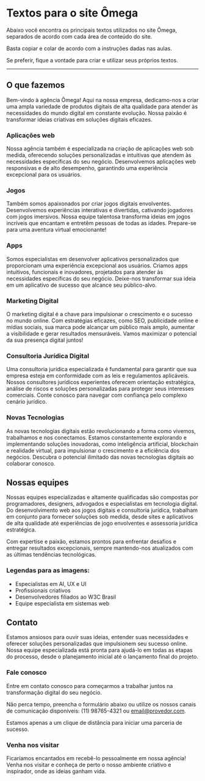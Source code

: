 # Textos para o site Ômega

Abaixo você encontra os principais textos utilizados no site Ômega, separados de acordo com cada área de conteúdo do site.

Basta copiar e colar de acordo com a instruções dadas nas aulas.

Se preferir, fique a vontade para criar e utilizar seus próprios textos.

---

## O que fazemos

Bem-vindo à agência Ômega! Aqui na nossa empresa, dedicamo-nos a criar uma ampla variedade de produtos digitais de alta qualidade para atender às necessidades do mundo digital em constante evolução. Nossa paixão é transformar ideias criativas em soluções digitais eficazes.

### Aplicações web

Nossa agência também é especializada na criação de aplicações web sob medida, oferecendo soluções personalizadas e intuitivas que atendem às necessidades específicas do seu negócio. Desenvolvemos aplicações web responsivas e de alto desempenho, garantindo uma experiência excepcional para os usuários.

### Jogos

Também somos apaixonados por criar jogos digitais envolventes. Desenvolvemos experiências interativas e divertidas, cativando jogadores com jogos imersivos. Nossa equipe talentosa transforma ideias em jogos incríveis que encantam e entretêm pessoas de todas as idades. Prepare-se para uma aventura virtual emocionante!

### Apps

Somos especialistas em desenvolver aplicativos personalizados que proporcionam uma experiência excepcional aos usuários. Criamos apps intuitivos, funcionais e inovadores, projetados para atender às necessidades específicas do seu negócio. Deixe-nos transformar sua ideia em um aplicativo de sucesso que alcance seu público-alvo.

### Marketing Digital

O marketing digital é a chave para impulsionar o crescimento e o sucesso no mundo online. Com estratégias eficazes, como SEO, publicidade online e mídias sociais, sua marca pode alcançar um público mais amplo, aumentar a visibilidade e gerar resultados mensuráveis. Vamos maximizar o potencial da sua presença digital juntos!

### Consultoria Jurídica Digital

Uma consultoria jurídica especializada é fundamental para garantir que sua empresa esteja em conformidade com as leis e regulamentos aplicáveis. Nossos consultores jurídicos experientes oferecem orientação estratégica, análise de riscos e soluções personalizadas para proteger seus interesses comerciais. Conte conosco para navegar com confiança pelo complexo cenário jurídico.

### Novas Tecnologias

As novas tecnologias digitais estão revolucionando a forma como vivemos, trabalhamos e nos conectamos. Estamos constantemente explorando e implementando soluções inovadoras, como inteligência artificial, blockchain e realidade virtual, para impulsionar o crescimento e a eficiência dos negócios. Descubra o potencial ilimitado das novas tecnologias digitais ao colaborar conosco.

## Nossas equipes

Nossas equipes especializadas e altamente qualificadas são compostas por programadores, designers, advogados e especialistas em tecnologia digital. Do desenvolvimento web aos jogos digitais e consultoria jurídica, trabalham em conjunto para fornecer soluções sob medida, desde sites e aplicativos de alta qualidade até experiências de jogo envolventes e assessoria jurídica estratégica.

Com expertise e paixão, estamos prontos para enfrentar desafios e entregar resultados excepcionais, sempre mantendo-nos atualizados com as últimas tendências tecnológicas.

### Legendas para as imagens:

- Especialistas em AI, UX e UI
- Profissionais criativos
- Desenvolvedores filiados ao W3C Brasil
- Equipe especialista em sistemas web

## Contato

Estamos ansiosos para ouvir suas ideias, entender suas necessidades e oferecer soluções personalizadas que impulsionem seu sucesso online. Nossa equipe especializada está pronta para ajudá-lo em todas as etapas do processo, desde o planejamento inicial até o lançamento final do projeto.

### Fale conosco

Entre em contato conosco para começarmos a trabalhar juntos na transformação digital do seu negócio.

Não perca tempo, preencha o formulário abaixo ou utilize os nossos canais de comunicação disponíveis: (11) 98765-4321 ou email@provedor.com.

Estamos apenas a um clique de distância para iniciar uma parceria de sucesso.

### Venha nos visitar

Ficaríamos encantados em recebê-lo pessoalmente em nossa agência! Venha nos visitar e conheça de perto o nosso ambiente criativo e inspirador, onde as ideias ganham vida. 

